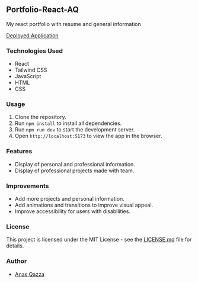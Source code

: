
## Portfolio-React-AQ
My react portfolio with resume and general information

[Deployed Application](https://anasqazza-portfolio.netlify.app/)

### Technologies Used
- React
- Tailwind CSS
- JavaScript
- HTML
- CSS

### Usage
1. Clone the repository.
2. Run `npm install` to install all dependencies.
3. Run `npm run dev` to start the development server.
4. Open `http://localhost:5173` to view the app in the browser.

### Features
- Display of personal and professional information.
- Display of professional projects made with team.

### Improvements
- Add more projects and personal information.
- Add animations and transitions to improve visual appeal.
- Improve accessibility for users with disabilities.

### License
This project is licensed under the MIT License - see the [LICENSE.md](LICENSE.md) file for details.

### Author
- [Anas Qazza](https://github.com/aqazza)
